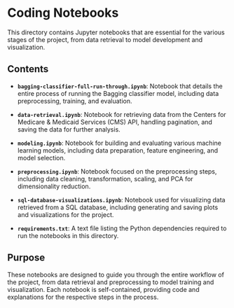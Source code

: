 # Coding Notebooks

This directory contains Jupyter notebooks that are essential for the various stages of the project, from data retrieval to model development and visualization.

## Contents

- **`bagging-classifier-full-run-through.ipynb`**: Notebook that details the entire process of running the Bagging classifier model, including data preprocessing, training, and evaluation.
  
- **`data-retrieval.ipynb`**: Notebook for retrieving data from the Centers for Medicare & Medicaid Services (CMS) API, handling pagination, and saving the data for further analysis.
  
- **`modeling.ipynb`**: Notebook for building and evaluating various machine learning models, including data preparation, feature engineering, and model selection.
  
- **`preprocessing.ipynb`**: Notebook focused on the preprocessing steps, including data cleaning, transformation, scaling, and PCA for dimensionality reduction.
  
  
- **`sql-database-visualizations.ipynb`**: Notebook used for visualizing data retrieved from a SQL database, including generating and saving plots and visualizations for the project.

- **`requirements.txt`**: A text file listing the Python dependencies required to run the notebooks in this directory.

## Purpose

These notebooks are designed to guide you through the entire workflow of the project, from data retrieval and preprocessing to model training and visualization. Each notebook is self-contained, providing code and explanations for the respective steps in the process.

